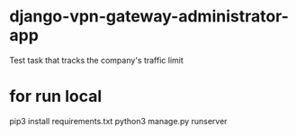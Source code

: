 # django-vpn-gateway-administrator-app
Test task that tracks the company's traffic limit

# for run local
pip3 install requirements.txt
python3 manage.py runserver
